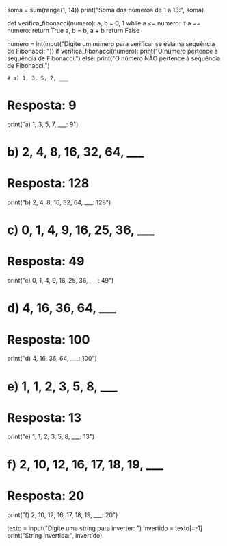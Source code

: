 soma = sum(range(1, 14))
print("Soma dos números de 1 a 13:", soma)

def verifica_fibonacci(numero):
    a, b = 0, 1
    while a <= numero:
        if a == numero:
            return True
        a, b = b, a + b
    return False

numero = int(input("Digite um número para verificar se está na sequência de Fibonacci: "))
if verifica_fibonacci(numero):
    print("O número pertence à sequência de Fibonacci.")
else:
    print("O número NÃO pertence à sequência de Fibonacci.")

    # a) 1, 3, 5, 7, ___
# Resposta: 9
print("a) 1, 3, 5, 7, ___: 9")

# b) 2, 4, 8, 16, 32, 64, ___
# Resposta: 128
print("b) 2, 4, 8, 16, 32, 64, ___: 128")

# c) 0, 1, 4, 9, 16, 25, 36, ___
# Resposta: 49
print("c) 0, 1, 4, 9, 16, 25, 36, ___: 49")

# d) 4, 16, 36, 64, ___
# Resposta: 100
print("d) 4, 16, 36, 64, ___: 100")

# e) 1, 1, 2, 3, 5, 8, ___
# Resposta: 13
print("e) 1, 1, 2, 3, 5, 8, ___: 13")

# f) 2, 10, 12, 16, 17, 18, 19, ___
# Resposta: 20
print("f) 2, 10, 12, 16, 17, 18, 19, ___: 20")

texto = input("Digite uma string para inverter: ")
invertido = texto[::-1]
print("String invertida:", invertido)

